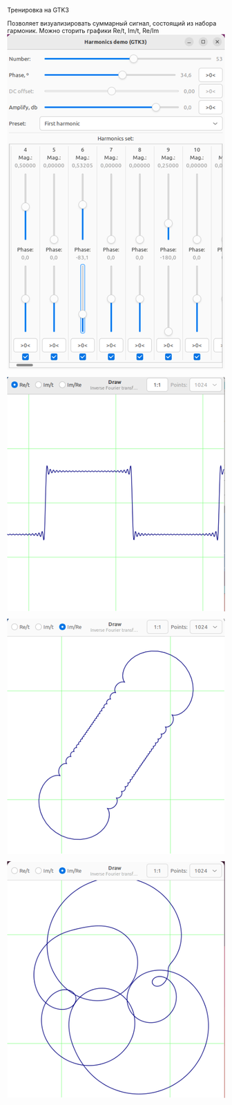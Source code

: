 Тренировка на GTK3

Позволяет визуализировать суммарный сигнал, состоящий из набора гармоник. Можно сторить графики Re/t, Im/t, Re/Im
![main](img/main-01.png)


![Meander Re](img/graph-01.png)


![Meander Im/Re](img/graph-02.png)


![Chaotic set](img/graph-03.png)
